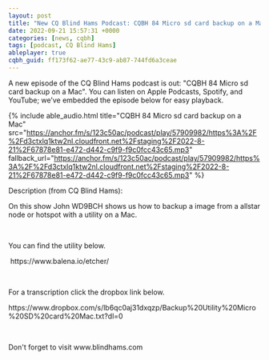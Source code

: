 ```yaml
---
layout: post
title: "New CQ Blind Hams Podcast: CQBH 84 Micro sd card backup on a Mac"
date: 2022-09-21 15:57:31 +0000
categories: [news, cqbh]
tags: [podcast, CQ Blind Hams]
ableplayer: true
cqbh_guid: ff173f62-ae77-43c9-ab87-744fd6a3ceae
---
```


A new episode of the CQ Blind Hams podcast is out: "CQBH 84 Micro sd card backup on a Mac". You can listen on Apple Podcasts, Spotify, and YouTube; we’ve embedded the episode below for easy playback.

{% include able_audio.html title="CQBH 84 Micro sd card backup on a Mac" src="https://anchor.fm/s/123c50ac/podcast/play/57909982/https%3A%2F%2Fd3ctxlq1ktw2nl.cloudfront.net%2Fstaging%2F2022-8-21%2F67878e81-e472-d442-c9f9-f9c0fcc43c65.mp3" fallback_url="https://anchor.fm/s/123c50ac/podcast/play/57909982/https%3A%2F%2Fd3ctxlq1ktw2nl.cloudfront.net%2Fstaging%2F2022-8-21%2F67878e81-e472-d442-c9f9-f9c0fcc43c65.mp3" %}

Description (from CQ Blind Hams):

<p>On this show John WD9BCH shows us how to backup a image from a allstar node or hotspot with a utility on a Mac.&nbsp;</p>
<p><br></p>
<p>You can find the utility below.</p>
<p>&nbsp;https://www.balena.io/etcher/</p>
<p><br></p>
<p>For a transcription click the dropbox link below.</p>
<p>https://www.dropbox.com/s/lb6qc0aj31dxqzp/Backup%20Utility%20Micro%20SD%20card%20Mac.txt?dl=0</p>
<p><br></p>
<p>Don't forget to visit www.blindhams.com</p>
